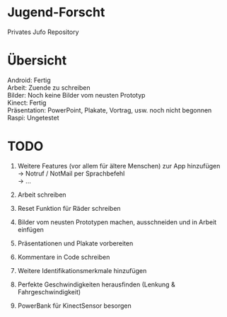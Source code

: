 # Jugend-Forscht
Privates Jufo Repository

# Übersicht
Android: Fertig <br>
Arbeit: Zuende zu schreiben <br>
Bilder: Noch keine Bilder vom neusten Prototyp <br>
Kinect: Fertig <br>
Präsentation: PowerPoint, Plakate, Vortrag, usw. noch nicht begonnen <br>
Raspi: Ungetestet <br>

# TODO

1. Weitere Features (vor allem für ältere Menschen) zur App hinzufügen <br>
	   -> Notruf / NotMail per Sprachbefehl <br>
	   -> ... <br>
   
2. Arbeit schreiben <br>

3. Reset Funktion für Räder schreiben <br>

4. Bilder vom neusten Prototypen machen, ausschneiden und in Arbeit einfügen <br>

5. Präsentationen und Plakate vorbereiten <br>

6. Kommentare in Code schreiben <br>

7. Weitere Identifikationsmerkmale hinzufügen <br>

8. Perfekte Geschwindigkeiten herausfinden (Lenkung & Fahrgeschwindigkeit)

9. PowerBank für KinectSensor besorgen